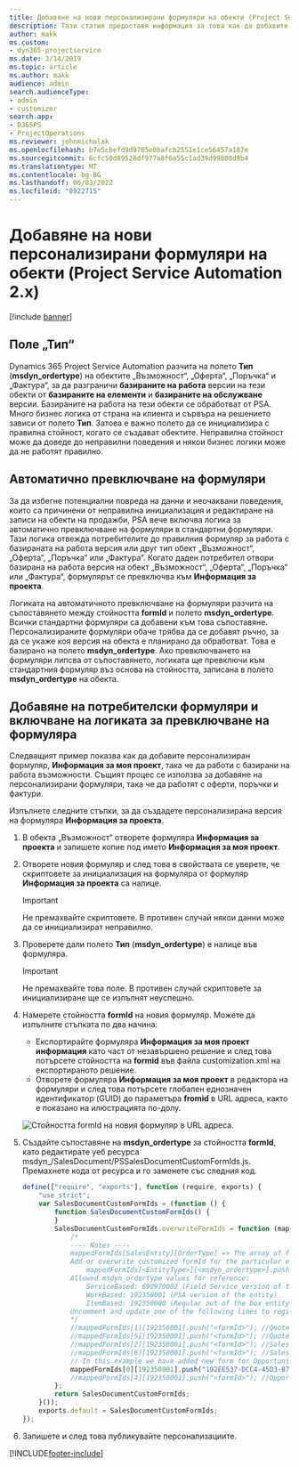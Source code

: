```yaml
---
title: Добавяне на нови персонализирани формуляри на обекти (Project Service Automation 2.x)
description: Тази статия предоставя информация за това как да добавите персонализирани формуляри на обекти за възможности, оферти, поръчки или фактури в Dynamics 365 Project Service Automation 2.x.
author: makk
ms.custom:
- dyn365-projectservice
ms.date: 3/14/2019
ms.topic: article
ms.author: makk
audience: admin
search.audienceType:
- admin
- customizer
search.app:
- D365PS
- ProjectOperations
ms.reviewer: johnmichalak
ms.openlocfilehash: b7e5cbefd9d9705e0bafcb2551e1ce56457a187e
ms.sourcegitcommit: 6cfc50d89528df977a8f6a55c1ad39d99800d9b4
ms.translationtype: MT
ms.contentlocale: bg-BG
ms.lasthandoff: 06/03/2022
ms.locfileid: "8922715"
---
```

# <a name="add-new-custom-entity-forms-project-service-automation-2x"></a>Добавяне на нови персонализирани формуляри на обекти (Project Service Automation 2.x)

[!include [banner](../../includes/psa-now-project-operations.md)]

## <a name="type-field"></a>Поле „Тип“ 

Dynamics 365 Project Service Automation разчита на полето **Тип** (**msdyn\_ordertype**) на обектите „Възможност“, „Оферта“, „Поръчка“ и „Фактура“, за да разграничи **базираните на работа** версии на тези обекти от **базираните на елементи** и **базираните на обслужване** версии. Базираните на работа на тези обекти се обработват от PSA. Много бизнес логика от страна на клиента и сървъра на решението зависи от полето **Тип**. Затова е важно полето да се инициализира с правилна стойност, когато се създават обектите. Неправилна стойност може да доведе до неправилни поведения и някои бизнес логики може да не работят правилно.

## <a name="automatic-form-switching"></a>Автоматично превключване на формуляри

За да избегне потенциални повреда на данни и неочаквани поведения, които са причинени от неправилна инициализация и редактиране на записи на обекти на продажби, PSA вече включва логика за автоматично превключване на формуляри в стандартни формуляри. Тази логика отвежда потребителите до правилния формуляр за работа с базираната на работа версия или друг тип обект „Възможност“, „Оферта“, „Поръчка“ или „Фактура“. Когато даден потребител отвори базирана на работа версия на обект „Възможност“, „Оферта“, „Поръчка“ или „Фактура“, формулярът се превключва към **Информация за проекта**.

Логиката на автоматичното превключване на формуляри разчита на съпоставянето между стойността **formId** и полето **msdyn\_ordertype**. Всички стандартни формуляри са добавени към това съпоставяне. Персонализираните формуляри обаче трябва да се добавят ръчно, за да се укаже коя версия на обекта е планирано да обработват. Това е базирано на полето **msdyn\_ordertype**. Ако превключването на формуляри липсва от съпоставянето, логиката ще превключи към стандартния формуляр въз основа на стойността, записана в полето **msdyn\_ordertype** на обекта.

## <a name="add-custom-forms-and-turn-on-the-form-switching-logic"></a>Добавяне на потребителски формуляри и включване на логиката за превключване на формуляра

Следващият пример показва как да добавите персонализиран формуляр, **Информация за моя проект**, така че да работи с базирани на работа възможности. Същият процес се използва за добавяне на персонализирани формуляри, така че да работят с оферти, поръчки и фактури.

Изпълнете следните стъпки, за да създадете персонализирана версия на формуляра **Информация за проекта**.

1. В обекта „Възможност“ отворете формуляра **Информация за проекта** и запишете копие под името **Информация за моя проект**.
2. Отворете новия формуляр и след това в свойствата се уверете, че скриптовете за инициализация на формуляра от формуляр **Информация за проекта** са налице. 

    > [!IMPORTANT]
    > Не премахвайте скриптовете. В противен случай някои данни може да се инициализират неправилно.

3. Проверете дали полето **Тип** (**msdyn\_ordertype**) е налице във формуляра. 

    > [!IMPORTANT]
    > Не премахвайте това поле. В противен случай скриптовете за инициализиране ще се изпълнят неуспешно.

4. Намерете стойността **formId** на новия формуляр. Можете да изпълните стъпката по два начина:

    - Експортирайте формуляра **Информация за моя проект информация** като част от незавършено решение и след това потърсете стойността на **formid** във файла customization.xml на експортираното решение.
    - Отворете формуляра **Информация за моя проект** в редактора на формуляри и след това потърсете глобален еднозначен идентификатор (GUID) до параметъра **fromid** в URL адреса, както е показано на илюстрацията по-долу.

    ![Стойността formId на новия формуляр в URL адреса.](media/how-to-add-custom-forms-in-v2.0.png)

5. Създайте съпоставяне на **msdyn\_ordertype** за стойността **formId**, като редактирате уеб ресурса msdyn\_/SalesDocument/PSSalesDocumentCustomFormIds.js. Премахнете кода от ресурса и го заменете със следния код.

    ```javascript
    define(["require", "exports"], function (require, exports) {
        "use strict";
        var SalesDocumentCustomFormIds = (function () {
            function SalesDocumentCustomFormIds() {
            }
            SalesDocumentCustomFormIds.overwriteFormIds = function (mappedFormIds) {
                /*
                ---- Notes ----
                mappedFormIds[SalesEntity][OrderType] => The array of forms IDs that support particular entity and order type
                Add or overwrite customized formId for the particular entity and order type by calling:
                    mappedFormIds[<EntityType>][<msdyn_ordertype>].push("<formId>");
                Allowed msdyn_ordertype values for reference:
                    ServiceBased: 690970002 (Field Service version of the entity)
                    WorkBased: 192350001 (PSA version of the entity)
                    ItemBased: 192350000 (Regular out of the box entity)
                Uncomment and update one of the following lines to register custom PSA form for required entity:
                */      
                //mappedFormIds[1][192350001].push("<formId>"); //Quote
                //mappedFormIds[5][192350001].push("<formId>"); //Quote Line
                //mappedFormIds[2][192350001].push("<formId>"); //Sales Order
                //mappedFormIds[6][192350001].push("<formId>"); //Sales Order Line
                // In this example we have added new form for Opportunity
                mappedFormIds[0][192350001].push("192EE537-DCC4-45D3-B7AF-EA694B9113D2"); //Opportunity
                //mappedFormIds[4][192350001].push("<formId>"); //Opportunity Line
            };
            return SalesDocumentCustomFormIds;
        }());
        exports.default = SalesDocumentCustomFormIds;
    });
    ```

6. Запишете и след това публикувайте персонализациите.


[!INCLUDE[footer-include](../../includes/footer-banner.md)]
